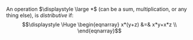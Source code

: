 An operation $\displaystyle \large *$ (can be a sum, multiplication, or any thing else), is *distributive* if:
$$\displaystyle \Huge \begin{eqnarray} 
x*(y+z) &=& x*y+x*z \\
\end{eqnarray}$$